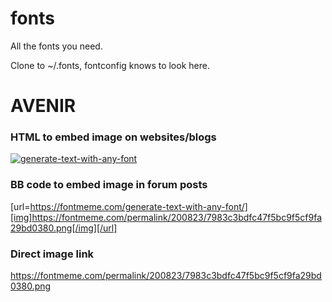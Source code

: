 # fonts

All the fonts you need.

Clone to ~/.fonts, fontconfig knows to look here.

# AVENIR

### HTML to embed image on websites/blogs
<a href="https://fontmeme.com/generate-text-with-any-font/"><img src="https://fontmeme.com/permalink/200823/7983c3bdfc47f5bc9f5cf9fa29bd0380.png" alt="generate-text-with-any-font" border="0"></a>
### BB code to embed image in forum posts
[url=https://fontmeme.com/generate-text-with-any-font/][img]https://fontmeme.com/permalink/200823/7983c3bdfc47f5bc9f5cf9fa29bd0380.png[/img][/url]
### Direct image link
https://fontmeme.com/permalink/200823/7983c3bdfc47f5bc9f5cf9fa29bd0380.png
